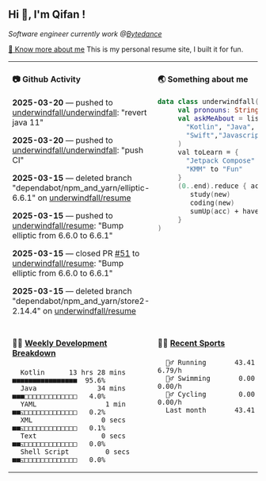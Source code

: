  <h2> Hi 👋, I'm Qifan ! </h2>
 <p><em>Software engineer currently work @<a href="https://www.bytedance.com/en/">Bytedance</a></em></p>
 <p><a href="https://qifanyang.com/resume" target="_blank"> 🔭 Know more about me</a> This is my personal resume site, I built it for fun.</p>
 <table width="960px"><tr><td valign="top" width="50%">

  #### 📷 Github Activity
  <!-- githubActivity starts -->
**2025-03-20** — pushed to [underwindfall/underwindfall](https://api.github.com/repos/underwindfall/underwindfall): "revert java 11"

**2025-03-20** — pushed to [underwindfall/underwindfall](https://api.github.com/repos/underwindfall/underwindfall): "push CI"

**2025-03-15** — deleted branch "dependabot/npm_and_yarn/elliptic-6.6.1" on [underwindfall/resume](https://api.github.com/repos/underwindfall/resume)

**2025-03-15** — pushed to [underwindfall/resume](https://api.github.com/repos/underwindfall/resume): "Bump elliptic from 6.6.0 to 6.6.1"

**2025-03-15** — closed PR [#51](https://api.github.com/repos/underwindfall/resume/pulls/51) to [underwindfall/resume](https://api.github.com/repos/underwindfall/resume): "Bump elliptic from 6.6.0 to 6.6.1"

**2025-03-15** — deleted branch "dependabot/npm_and_yarn/store2-2.14.4" on [underwindfall/resume](https://api.github.com/repos/underwindfall/resume)
  <!-- githubActivity ends -->
  </td><td valign="top" width="50%">

  #### 🌏 Something about me
  <!-- profile starts -->
  ```kotlin
  data class underwindfall(
       val pronouns: String = "he|him",
       val askMeAbout = listOf(
         "Kotlin", "Java",
         "Swift","Javascript", "Typescript"
       )
       val toLearn = {
         "Jetpack Compose" to "Future",
         "KMM" to "Fun"
       }
       (0..end).reduce { acc, new ->
          study(new)
          coding(new)
          sumUp(acc) + haveFun(new)
       }
  )
  ```
  <!-- profile ends -->
  </td></tr><tr><td valign="top" width="50%">
  
  #### 🏊‍♂️ <a href="https://gist.github.com/underwindfall/377ee88ba1fabd1e93516e48ca9c61eb" target="_blank">Weekly Development Breakdown</a>
   <!-- codeTime starts -->
   ```text
     Kotlin      13 hrs 28 mins  ■■■■■■■■■■■■■■■■  95.6%
     Java               34 mins  ■■■□□□□□□□□□□□□□   4.0%
     YAML                 1 min  ■■◱□□□□□□□□□□□□□   0.2%
     XML                 0 secs  ■■◱□□□□□□□□□□□□□   0.1%
     Text                0 secs  ■■◱□□□□□□□□□□□□□   0.0%
     Shell Script         0 secs  ■■◱□□□□□□□□□□□□□   0.0%
   ```
   <!-- codeTime starts -->
   </td>
   <td valign="top" width="50%">

   #### 🤾‍♂️ <a href="https://gist.github.com/underwindfall/76198d6f6918f9f94d022c8ad881f98b" target="_blank">Recent Sports</a>

   <!-- Sports starts -->
   ```text
     ‍🏃‍♂️ Running       43.41 km ▩▩▩▩▩▩▩▩▩▩▩▩  6.79/h
     🏊‍♂️ Swimming       0.00 km □□□□□□□□□□□□  0.00/h
     🚴‍♂️ Cycling        0.00 km □□□□□□□□□□□□  0.00/h
     Last month       43.41 km   6:24h
   ```
   <!-- Sports ends -->
   </td></tr></table>